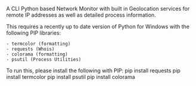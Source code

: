 A CLI Python based Network Monitor with built in Geolocation services for remote IP addresses as well as detailed process information.
 
This requires a recently up to date version of Python for Windows with the following PIP libraries:

    - termcolor (formatting)
    - requests (Whois)
    - colorama (formatting)
    - psutil (Process Utilities)


To run this, please install the following with PIP:
    pip install requests
    pip install termcolor
    pip install psutil
    pip install colorama
